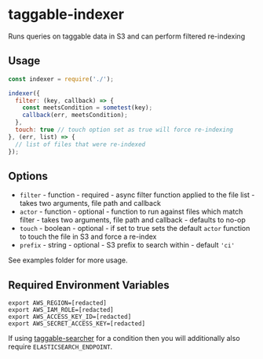 # taggable-indexer
Runs queries on taggable data in S3 and can perform filtered re-indexing

## Usage

```javascript
const indexer = require('./');

indexer({
  filter: (key, callback) => {
    const meetsCondition = sometest(key);
    callback(err, meetsCondition);
  },
  touch: true // touch option set as true will force re-indexing
}, (err, list) => {
  // list of files that were re-indexed
});
```

## Options

* `filter` - function - required - async filter function applied to the file list - takes two arguments, file path and callback
* `actor` - function - optional - function to run against files which match filter - takes two arguments, file path and callback - defaults to no-op
* `touch` - boolean - optional - if set to true sets the default `actor` function to touch the file in S3 and force a re-index
* `prefix` - string - optional - S3 prefix to search within - default `'ci'`

See examples folder for more usage.

## Required Environment Variables

```
export AWS_REGION=[redacted]
export AWS_IAM_ROLE=[redacted]
export AWS_ACCESS_KEY_ID=[redacted]
export AWS_SECRET_ACCESS_KEY=[redacted]
```

If using [taggable-searcher](https://github.com/numo-labs/taggable-searcher) for a condition then you will additionally also require `ELASTICSEARCH_ENDPOINT`.
